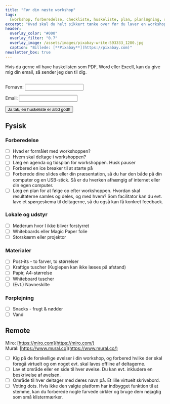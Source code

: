 ```yaml
---
title: "Før din næste workshop"
tags:
  [workshop, forberedelse, checkliste, huskeliste, plan, planlægning, remote]
excerpt: "Hvad skal du helt sikkert tænke over før du laver en workshop"
header:
  overlay_color: "#000"
  overlay_filter: "0.7"
  overlay_image: /assets/images/pixabay-write-593333_1280.jpg
  caption: "Billede: [**Pixabay**](https://pixabay.com)"
newsletter_box: true
---
```


Hvis du gerne vil have huskelisten som PDF, Word eller Excell, kan du give mig din email, så sender jeg den til dig.

<div class="form-container">
<form action="https://janushasseriis.simplero.com/optin/WQkxJrsNbc214WskqdZMWspJ/182473" method="post"><img src="https://janushasseriis.simplero.com/F/182473" width="1" height="1" alt="." />
  <p>Fornavn: <input type="text" name="first_names"></p>
  <p>Email: <input type="email" name="email" pattern="[^@\s]+@[^@\s]+\.[^@\s]+" required="required"></p>
  <p><input name="submit" value="Ja tak, en huskeliste er altid godt!" type="submit" class="simplero-submit btn--primary"></p>
</form>
</div>

## Fysisk

### Forberedelse

- [ ] Hvad er formålet med workshoppen?
- [ ] Hvem skal deltage i workshoppen?
- [ ] Læg en agenda og tidsplan for workshoppen. Husk pauser
- [ ] Forbered en ice breaker til at starte på
- [ ] Forberede dine slides eller din præsentation, så du har den både på din computer og en USB-stick.
      Så er du hverken afhængig af internet eller din egen computer.
- [ ] Læg en plan for at følge op efter workshoppen.
      Hvordan skal resultaterne samles og deles, og med hvem?
      Som facilitator kan du evt. lave et spørgeskema til deltagerne, så du også kan få konkret feedback.

### Lokale og udstyr

- [ ] Møderum hvor I ikke bliver forstyrret
- [ ] Whiteboards eller Magic Paper folie
- [ ] Storskærm eller projektor

### Materialer

- [ ] Post-its - to farver, to størrelser
- [ ] Kraftige tuscher (Kuglepen kan ikke læses på afstand)
- [ ] Papir, A4-størrelse
- [ ] Whiteboard tuscher
- [ ] (Evt.) Navneskilte

### Forplejning

- [ ] Snacks - frugt & nødder
- [ ] Vand

## Remote

Miro: [https://miro.com](https://miro.com/)  
Mural: [https://www.mural.co](https://www.mural.co/)

- [ ] Kig på de forskellige øvelser i din workshop, og forbered hvilke der skal foregå virtuelt og om noget evt. skal laves offline af deltagerne.
- [ ] Lav et område eller en side til hver øvelse. Du kan evt. inkludere en beskrivelse af øvelsen.
- [ ] Område til hver deltager med deres navn på. Et lille virtuelt skrivebord.
- [ ] Voting dots. Hvis ikke den valgte platform har indbygget funktion til at stemme, kan du forberede nogle farvede cirkler og bruge dem nøjagtig som små klistermærker.
